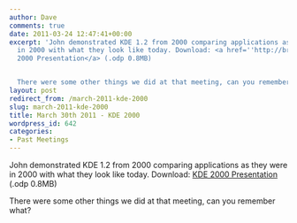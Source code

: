 ```yaml
---
author: Dave
comments: true
date: 2011-03-24 12:47:41+00:00
excerpt: 'John demonstrated KDE 1.2 from 2000 comparing applications as they were
  in 2000 with what they look like today. Download: <a href=''http://bradlug.co.uk/wp-content/uploads/2011/03/KDE_2000.odp''>KDE
  2000 Presentation</a> (.odp 0.8MB)


  There were some other things we did at that meeting, can you remember what?'
layout: post
redirect_from: /march-2011-kde-2000
slug: march-2011-kde-2000
title: March 30th 2011 - KDE 2000
wordpress_id: 642
categories:
- Past Meetings
---
```


John demonstrated KDE 1.2 from 2000 comparing applications as they were in 2000 with what they look like today. Download: [KDE 2000 Presentation](http://bradlug.co.uk/wp-content/uploads/2011/03/KDE_2000.odp) (.odp 0.8MB)

There were some other things we did at that meeting, can you remember what?
